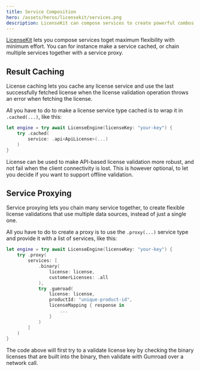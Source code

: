 ```yaml
---
title: Service Composition
hero: /assets/heros/licensekit/services.png
description: LicenseKit can compose services to create powerful combos.
---
```


[LicenseKit](/licensekit) lets you compose services toget maximum flexibility with minimum effort. You can for instance make a service cached, or chain multiple services together with a service proxy.


## Result Caching

License caching lets you cache any license service and use the last successfully fetched license when the license validation operation throws an error when fetching the license.

All you have to do to make a license service type cached is to wrap it in `.cached(...)`, like this:

```swift
let engine = try await LicenseEngine(licenseKey: "your-key") {
    try .cached(
        service: .api<ApiLicense>(...)
    )
}
```

License can be used to make API-based license validation more robust, and not fail when the client connectivity is lost. This is however optional, to let you decide if you want to support offline validation.


## Service Proxying

Service proxying lets you chain many service together, to create flexible license validations that use multiple data sources, instead of just a single one.

All you have to do to create a proxy is to use the `.proxy(...)` service type and provide it with a list of services, like this:

```swift
let engine = try await LicenseEngine(licenseKey: "your-key") {
    try .proxy(
        services: [
            .binary(
                license: license,
                customerLicenses: .all
            ),
            try .gumroad(
                license: license,
                productId: "unique-product-id",
                licenseMapping { response in
                    ...
                }
            )
        ]
    )
}
```

The code above will first try to a validate license key by checking the binary licenses that are built into the binary, then validate with Gumroad over a network call.